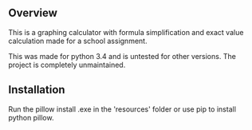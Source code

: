 ## Overview
This is a graphing calculator with formula simplification and exact value calculation made for a school assignment.

This was made for python 3.4 and is untested for other versions. The project is completely unmaintained.

## Installation

Run the pillow install .exe in the 'resources' folder or use pip to install python pillow.
